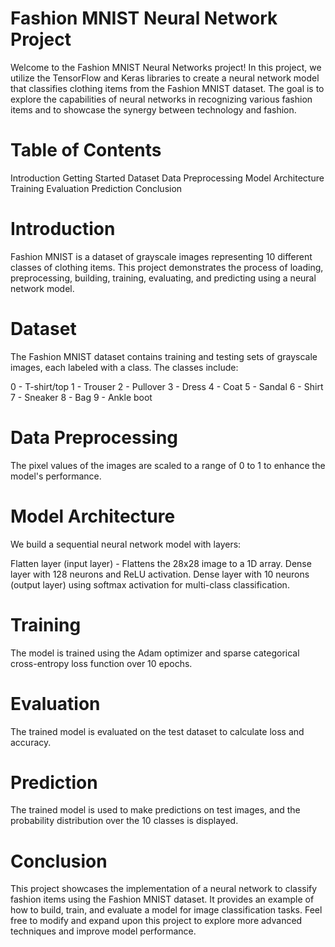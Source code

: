 # Fashion MNIST Neural Network Project
Welcome to the Fashion MNIST Neural Networks project! In this project, we utilize the TensorFlow and Keras libraries to create a neural network model that classifies clothing items from the Fashion MNIST dataset. The goal is to explore the capabilities of neural networks in recognizing various fashion items and to showcase the synergy between technology and fashion.

# Table of Contents
Introduction
Getting Started
Dataset
Data Preprocessing
Model Architecture
Training
Evaluation
Prediction
Conclusion
# Introduction
Fashion MNIST is a dataset of grayscale images representing 10 different classes of clothing items. This project demonstrates the process of loading, preprocessing, building, training, evaluating, and predicting using a neural network model.

# Dataset
The Fashion MNIST dataset contains training and testing sets of grayscale images, each labeled with a class. The classes include:

0 - T-shirt/top
1 - Trouser
2 - Pullover
3 - Dress
4 - Coat
5 - Sandal
6 - Shirt
7 - Sneaker
8 - Bag
9 - Ankle boot
# Data Preprocessing
The pixel values of the images are scaled to a range of 0 to 1 to enhance the model's performance.

# Model Architecture
We build a sequential neural network model with layers:

Flatten layer (input layer) - Flattens the 28x28 image to a 1D array.
Dense layer with 128 neurons and ReLU activation.
Dense layer with 10 neurons (output layer) using softmax activation for multi-class classification.
# Training
The model is trained using the Adam optimizer and sparse categorical cross-entropy loss function over 10 epochs.

# Evaluation
The trained model is evaluated on the test dataset to calculate loss and accuracy.

# Prediction
The trained model is used to make predictions on test images, and the probability distribution over the 10 classes is displayed.

# Conclusion
This project showcases the implementation of a neural network to classify fashion items using the Fashion MNIST dataset. It provides an example of how to build, train, and evaluate a model for image classification tasks. Feel free to modify and expand upon this project to explore more advanced techniques and improve model performance.
